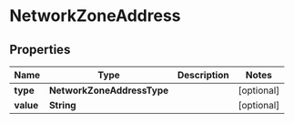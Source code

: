 

# NetworkZoneAddress


## Properties

| Name | Type | Description | Notes |
|------------ | ------------- | ------------- | -------------|
|**type** | **NetworkZoneAddressType** |  |  [optional] |
|**value** | **String** |  |  [optional] |



